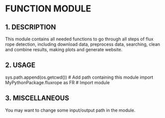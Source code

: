 # FUNCTION MODULE
## 1. DESCRIPTION
This module contains all needed functions to go through all steps of flux rope detection, including download data, preprocess data, searching, clean and combine results, making plots and generate website.

## 2. USAGE
sys.path.append(os.getcwd()) \# Add path containing this module
import MyPythonPackage.fluxrope as FR \# Import module

## 3. MISCELLANEOUS
You may want to change some input/output path in the module.
